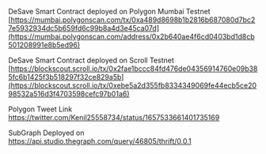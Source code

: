 

DeSave Smart Contract deployed on Polygon Mumbai Testnet [https://mumbai.polygonscan.com/tx/0xa489d8698b1b2816b687080d7bc27e5932934dc5b659fd6c99b8a4d3e45ca07d](https://mumbai.polygonscan.com/address/0x2b640ae4f6cd0403bd1d8cb501208991e8b5ed96)

DeSave Smart Contract deployed on Scroll Testnet [https://blockscout.scroll.io/tx/0x2fae1bccc84fd476de04356914760e09b385fc6b1425f3b518297f32ce829a5b](https://blockscout.scroll.io/tx/0xebe5a2d355fb8334349069fe44ecb5ce2098532a516d3f4703598cefc97b01a6)

Polygon Tweet Link https://twitter.com/Kenil25558734/status/1657533661401735169

SubGraph Deployed on https://api.studio.thegraph.com/query/46805/thrift/0.0.1






